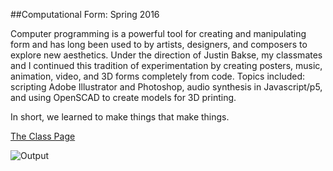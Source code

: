 ##Computational Form: Spring 2016

Computer programming is a powerful tool for creating and manipulating form and has long been used to by artists, designers, and composers to explore new aesthetics. Under the direction of Justin Bakse, my classmates and I continued this tradition of experimentation by creating posters, music, animation, video, and 3D forms completely from code.  Topics included: scripting Adobe Illustrator and Photoshop, audio synthesis in Javascript/p5, and using OpenSCAD to create models for 3D printing.

In short, we learned to make things that make things.



[The Class Page](http://psam3060-d-s16.github.io/class_notes/)

![Output](week3_pixels/img/day2-01.png)
